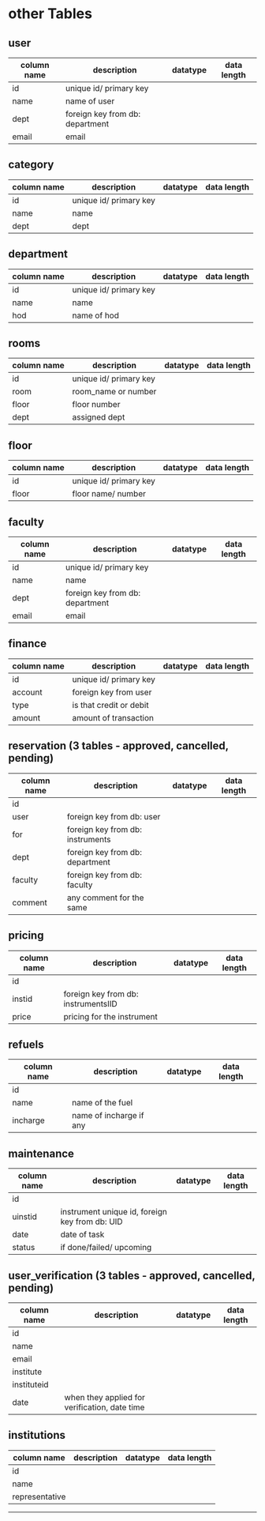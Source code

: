 # other Tables

## user
| column name | description | datatype | data length |
|-------------|-------------|----------|-------------|
| id          | unique id/ primary key |          |             |
| name        | name of user |          |             |
| dept        | foreign key from db: department |          |             |
| email       | email |          |             |

## category
| column name | description | datatype | data length |
|-------------|-------------|----------|-------------|
| id          | unique id/ primary key |          |             |
| name        | name |          |             |
| dept        | dept |          |             |

## department
| column name | description | datatype | data length |
|-------------|-------------|----------|-------------|
| id          | unique id/ primary key |          |             |
| name        | name |          |             |
| hod         | name of hod |          |             |

## rooms
| column name | description | datatype | data length |
|-------------|-------------|----------|-------------|
| id          | unique id/ primary key |          |             |
| room        | room_name or number |          |             |
| floor       | floor number |          |             |
| dept        | assigned dept |          |             |

## floor
| column name | description | datatype | data length |
|-------------|-------------|----------|-------------|
| id          | unique id/ primary key |          |             |
| floor       | floor name/ number |          |             |

## faculty
| column name | description | datatype | data length |
|-------------|-------------|----------|-------------|
| id          | unique id/ primary key |          |             |
| name        | name |          |             |
| dept        | foreign key from db: department |          |             |
| email       | email |          |             |

## finance
| column name | description | datatype | data length |
|-------------|-------------|----------|-------------|
| id          | unique id/ primary key |          |             |
| account     | foreign key from user |          |             |
| type        | is that credit or debit |          |             |
| amount      | amount of transaction |          |             |

## reservation (3 tables - approved, cancelled, pending)
| column name | description | datatype | data length |
|-------------|-------------|----------|-------------|
| id          |             |          |             |
| user        | foreign key from db: user |          |             |
| for         | foreign key from db: instruments |          |             |
| dept        | foreign key from db: department |          |             |
| faculty     | foreign key from db: faculty |          |             |
| comment     | any comment for the same |          |             |

## pricing
| column name | description | datatype | data length |
|-------------|-------------|----------|-------------|
| id          |             |          |             |
| instid      | foreign key from db: instrumentsIID |          |             |
| price       | pricing for the instrument |          |             |

## refuels
| column name | description | datatype | data length |
|-------------|-------------|----------|-------------|
| id          |             |          |             |
| name        | name of the fuel |          |             |
| incharge    | name of incharge if any |          |             |

## maintenance
| column name | description | datatype | data length |
|-------------|-------------|----------|-------------|
| id          |             |          |             |
| uinstid     | instrument unique id, foreign key from db: UID |          |             |
| date        | date of task |          |             |
| status      | if done/failed/ upcoming |          |             |

## user_verification (3 tables - approved, cancelled, pending)
| column name | description | datatype | data length |
|-------------|-------------|----------|-------------|
| id          |             |          |             |
| name        |             |          |             |
| email       |             |          |             |
| institute   |             |          |             |
| instituteid |             |          |             |
| date        | when they applied for verification, date time |          |             |

## institutions
| column name | description | datatype | data length |
|-------------|-------------|----------|-------------|
| id          |             |          |             |
| name        |             |          |             |
| representative |          |          |             |

---
